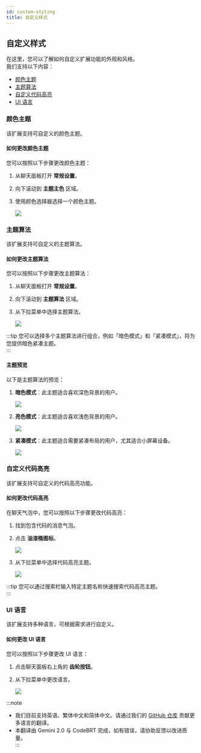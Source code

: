 ```yaml
---
id: custom-styling
title: 自定义样式
---
```


## 自定义样式

在这里，您可以了解如何自定义扩展功能的外观和风格。  
我们支持以下内容：

- [颜色主题](#颜色主题)
- [主题算法](#主题算法)
- [自定义代码高亮](#自定义代码高亮)
- [UI 语言](#ui-语言)

### 颜色主题

该扩展支持可自定义的颜色主题。

#### 如何更改颜色主题
您可以按照以下步骤更改颜色主题：

1. 从聊天面板打开 **常规设置**。
2. 向下滚动到 **主题主色** 区域。
3. 使用颜色选择器选择一个颜色主题。

   ![](/img/custom-styling/color-themes.png)

### 主题算法

该扩展支持可自定义的主题算法。

#### 如何更改主题算法
您可以按照以下步骤更改主题算法：

1. 从聊天面板打开 **常规设置**。
2. 向下滚动到 **主题算法** 区域。
3. 从下拉菜单中选择主题算法。

   ![](/img/custom-styling/theme-algorithms.png)

:::tip
您可以选择多个主题算法进行组合，例如「暗色模式」和「紧凑模式」，将为您提供暗色紧凑主题。  
:::

#### 主题预览

以下是主题算法的预览：

1. **暗色模式**：此主题适合喜欢深色背景的用户。

   ![](/img/custom-styling/dark-mode.png)

2. **亮色模式**：此主题适合喜欢浅色背景的用户。

   ![](/img/custom-styling/light-mode.png)

3. **紧凑模式**：此主题适合需要紧凑布局的用户，尤其适合小屏幕设备。

   ![](/img/custom-styling/compact.png)

### 自定义代码高亮

该扩展支持可自定义的代码高亮功能。

#### 如何更改代码高亮

在聊天气泡中，您可以按照以下步骤更改代码高亮：

1. 找到包含代码的消息气泡。
2. 点击 **油漆桶图标**。

   ![](/img/custom-styling/code-highlighting-icon.png)

3. 从下拉菜单中选择代码高亮主题。

   ![](/img/custom-styling/code-highlighting.png)

:::tip
您可以通过搜索栏输入特定主题名称快速搜索代码高亮主题。  
:::

### UI 语言

该扩展支持多种语言，可根据需求进行自定义。

#### 如何更改 UI 语言

您可以按照以下步骤更改 UI 语言：
1. 点击聊天面板右上角的 **齿轮按钮**。
2. 从下拉菜单中更改语言。

   ![](/img/custom-styling/ui-language.png)

:::note
- 我们目前支持英语、繁体中文和简体中文。请通过我们的 [GitHub 仓库](https://github.com/whats2000/CodeBRT) 贡献更多语言的翻译。
- 本翻译由 Gemini 2.0 与 CodeBRT 完成，如有错误，请协助反馈以改进质量。  
  :::
